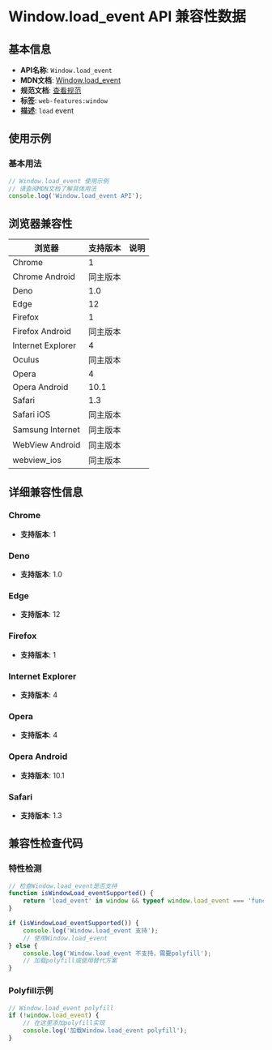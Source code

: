 # Window.load_event API 兼容性数据

## 基本信息

- **API名称**: `Window.load_event`
- **MDN文档**: [Window.load_event](https://developer.mozilla.org/docs/Web/API/Window/load_event)
- **规范文档**: [查看规范](https://w3c.github.io/uievents/#event-type-load,https://html.spec.whatwg.org/multipage/parsing.html#delay-the-load-event)
- **标签**: `web-features:window`
- **描述**: `load` event

## 使用示例

### 基本用法

```javascript
// Window.load_event 使用示例
// 请查阅MDN文档了解具体用法
console.log('Window.load_event API');
```

## 浏览器兼容性

| 浏览器 | 支持版本 | 说明 |
|--------|----------|------|
| Chrome | 1 |  |
| Chrome Android | 同主版本 |  |
| Deno | 1.0 |  |
| Edge | 12 |  |
| Firefox | 1 |  |
| Firefox Android | 同主版本 |  |
| Internet Explorer | 4 |  |
| Oculus | 同主版本 |  |
| Opera | 4 |  |
| Opera Android | 10.1 |  |
| Safari | 1.3 |  |
| Safari iOS | 同主版本 |  |
| Samsung Internet | 同主版本 |  |
| WebView Android | 同主版本 |  |
| webview_ios | 同主版本 |  |

## 详细兼容性信息

### Chrome

- **支持版本**: 1

### Deno

- **支持版本**: 1.0

### Edge

- **支持版本**: 12

### Firefox

- **支持版本**: 1

### Internet Explorer

- **支持版本**: 4

### Opera

- **支持版本**: 4

### Opera Android

- **支持版本**: 10.1

### Safari

- **支持版本**: 1.3

## 兼容性检查代码

### 特性检测

```javascript
// 检查Window.load_event是否支持
function isWindowLoad_eventSupported() {
    return 'load_event' in window && typeof window.load_event === 'function';
}

if (isWindowLoad_eventSupported()) {
    console.log('Window.load_event 支持');
    // 使用Window.load_event
} else {
    console.log('Window.load_event 不支持，需要polyfill');
    // 加载polyfill或使用替代方案
}
```

### Polyfill示例

```javascript
// Window.load_event polyfill
if (!window.load_event) {
    // 在这里添加polyfill实现
    console.log('加载Window.load_event polyfill');
}
```

